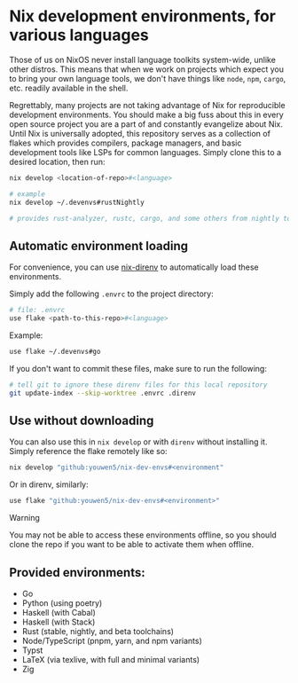 # Nix development environments, for various languages

Those of us on NixOS never install language toolkits system-wide, unlike other distros. This means that when we
work on projects which expect you to bring your own language tools, we don't have things like `node`, `npm`, `cargo`, etc.
readily available in the shell.

Regrettably, many projects are not taking advantage of Nix for reproducible development environments. You should
make a big fuss about this in every open source project you are a part of and constantly evangelize about Nix.
Until Nix is universally adopted, this repository serves as a collection of flakes which provides compilers,
package managers, and basic development tools like LSPs for common languages. Simply clone this to a desired location,
then run:

```bash
nix develop <location-of-repo>#<language>

# example
nix develop ~/.devenvs#rustNightly

# provides rust-analyzer, rustc, cargo, and some others from nightly toolchain
```

## Automatic environment loading

For convenience, you can use [nix-direnv](https://github.com/nix-community/nix-direnv) to
automatically load these environments.

Simply add the following `.envrc` to the project directory:

```bash
# file: .envrc
use flake <path-to-this-repo>#<language>
```

Example:

```bash
use flake ~/.devenvs#go
```

If you don't want to commit these files, make sure to run the following:

```bash
# tell git to ignore these direnv files for this local repository
git update-index --skip-worktree .envrc .direnv
```

## Use without downloading

You can also use this in `nix develop` or with `direnv` without installing it.
Simply reference the flake remotely like so:

```bash
nix develop "github:youwen5/nix-dev-envs#<environment"
```

Or in direnv, similarly:

```bash
use flake "github:youwen5/nix-dev-envs#<environment>"
```

> [!WARNING]
> You may not be able to access these environments offline, so you should
> clone the repo if you want to be able to activate them when offline.

## Provided environments:

- Go
- Python (using poetry)
- Haskell (with Cabal)
- Haskell (with Stack)
- Rust (stable, nightly, and beta toolchains)
- Node/TypeScript (pnpm, yarn, and npm variants)
- Typst
- LaTeX (via texlive, with full and minimal variants)
- Zig
